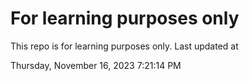 # For learning purposes only
This repo is for learning purposes only.
Last updated at

Thursday, November 16, 2023 7:21:14 PM

